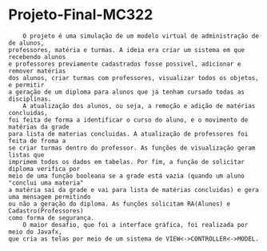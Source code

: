 # Projeto-Final-MC322

        O projeto é uma simulação de um modelo virtual de administração de de alunos,
    professores, matéria e turmas. A ideia era criar um sistema em que recebendo alunos 
    e professores previamente cadastrados fosse possivel, adicionar e remover matérias
    dos alunos, criar turmas com professores, visualizar todos os objetos, e permitir
    a geração de um diploma para alunos que já tenham cursado todas as disciplinas.
        A atualização dos alunos, ou seja, a remoção e adição de matérias concluidas,
    foi feita de forma a identificar o curso do aluno, e o movimento de matérias da grade
    para lista de materias concluidas. A atualização de professores foi feita de froma a
    se criar turmas dentro do professor. As funções de visualização geram listas que 
    imprimem todos os dados em tabelas. Por fim, a função de solicitar diploma verifica por
    meio de uma função booleana se a grade está vazia (quando um aluno "conclui uma materia"
    a matéria sai da grade e vai para lista de matérias concluidas) e gera uma mensagem permitindo
    ou não a geração do diploma. As funções solicitam RA(Alunos) e Cadastro(Professores)
    como forma de segurança.
        O maior desafio, que foi a interface gráfica, foi realizada por meio do Javafx,
    que cria as telas por meio de um sistema de VIEW<->CONTROLLER<->MODEL.
